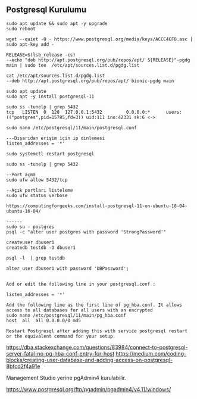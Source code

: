 Postgresql Kurulumu
---------------------------------------------------------------------------------------------------------------------------
    sudo apt update && sudo apt -y upgrade
    sudo reboot
    
    wget --quiet -O - https://www.postgresql.org/media/keys/ACCC4CF8.asc | sudo apt-key add -
    
    RELEASE=$(lsb_release -cs)
    --echo "deb http://apt.postgresql.org/pub/repos/apt/ ${RELEASE}"-pgdg main | sudo tee  /etc/apt/sources.list.d/pgdg.list
    
    cat /etc/apt/sources.list.d/pgdg.list
    --deb http://apt.postgresql.org/pub/repos/apt/ bionic-pgdg main
    
    sudo apt update
    sudo apt -y install postgresql-11
    
    sudo ss -tunelp | grep 5432
    tcp   LISTEN  0  128  127.0.0.1:5432         0.0.0.0:*      users:(("postgres",pid=15785,fd=3)) uid:111 ino:42331 sk:6 <->
    
    sudo nano /etc/postgresql/11/main/postgresql.conf
    
    ---Dışarıdan erişim için ip dinlemesi
    listen_addresses = '*'
    
    sudo systemctl restart postgresql
    
    sudo ss -tunelp | grep 5432
    
    --Port açma
    sudo ufw allow 5432/tcp
    
    --Açık portları listeleme
    sudo ufw status verbose
    
    https://computingforgeeks.com/install-postgresql-11-on-ubuntu-18-04-ubuntu-16-04/
    
    ------
    sudo su - postgres
    psql -c "alter user postgres with password 'StrongPassword'"
    
    createuser dbuser1
    createdb testdb -O dbuser1
    
    psql -l  | grep testdb
    
    alter user dbuser1 with password 'DBPassword';
    
    
    Add or edit the following line in your postgresql.conf :
    
    listen_addresses = '*'
    
    Add the following line as the first line of pg_hba.conf. It allows access to all databases for all users with an encrypted 
    sudo nano /etc/postgresql/11/main/pg_hba.conf
    host  all  all 0.0.0.0/0 md5
    
    Restart Postgresql after adding this with service postgresql restart or the equivalent command for your setup.
    
https://dba.stackexchange.com/questions/83984/connect-to-postgresql-server-fatal-no-pg-hba-conf-entry-for-host
https://medium.com/coding-blocks/creating-user-database-and-adding-access-on-postgresql-8bfcd2f4a91e
    
Management Studio yerine pgAdmin4 kurulabilir.

https://www.postgresql.org/ftp/pgadmin/pgadmin4/v4.11/windows/

